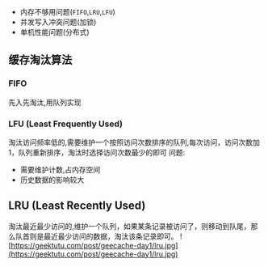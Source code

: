 - 内存不够用问题(`FIFO`,`LRU`,`LFU`)
- 并发写入冲突问题(加锁)
- 单机性能问题(分布式)

## 缓存淘汰算法
### FIFO
先入先淘汰,用队列实现
### LFU (Least Frequently Used)
淘汰访问频率低的,需要维护一个按照访问次数排序的队列,每次访问，访问次数加1，队列重新排序，淘汰时选择访问次数最少的即可
问题: 
- 需要维护计数,占内存空间
- 历史数据的影响较大
## LRU (Least Recently Used)
淘汰最近最少访问的,维护一个队列，如果某条记录被访问了，则移动到队尾，那么队首则是最近最少访问的数据，淘汰该条记录即可。
![https://geektutu.com/post/geecache-day1/lru.jpg](https://geektutu.com/post/geecache-day1/lru.jpg)

